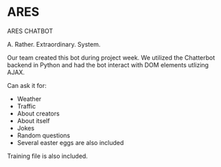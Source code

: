 # ARES
ARES CHATBOT

A. Rather. Extraordinary. System.

Our team created this bot during project week. We utilized the Chatterbot backend in Python and had the bot interact with DOM elements utlizing AJAX.

Can ask it for:
- Weather
- Traffic
- About creators
- About itself
- Jokes
- Random questions
- Several easter eggs are also included

Training file is also included. 
